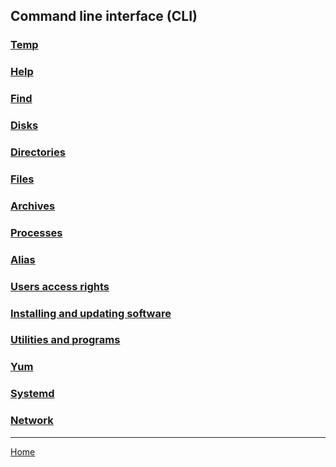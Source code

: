## Command line interface (CLI)

### [Temp](temp.md)

### [Help](help.md)

### [Find](find.md)

### [Disks](disks.md)

### [Directories](directories.md)

### [Files](files.md)

### [Archives](archives.md)

### [Processes](processes.md)

### [Alias](alias.md)

### [Users access rights](users-access-rights.md)

### [Installing and updating software](software.md)

### [Utilities and programs](utilities-programs.md)

### [Yum](yum.md)

### [Systemd](systemd.md)

### [Network](network.md)

---
[Home](../README.md)

